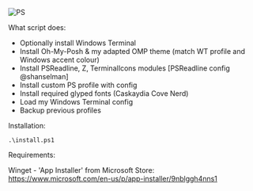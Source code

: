 
![PS](https://i.imgur.com/7rjn32E.gif)

What script does:

- Optionally install Windows Terminal
- Install Oh-My-Posh & my adapted OMP theme (match WT profile and Windows accent colour)
- Install PSReadline, Z, TerminalIcons modules [PSReadline config @shanselman]
- Install custom PS profile with config
- Install required glyped fonts (Caskaydia Cove Nerd)
- Load my Windows Terminal config
- Backup previous profiles


Installation:

```.\install.ps1```

Requirements:

Winget - 'App Installer' from Microsoft Store: https://www.microsoft.com/en-us/p/app-installer/9nblggh4nns1

